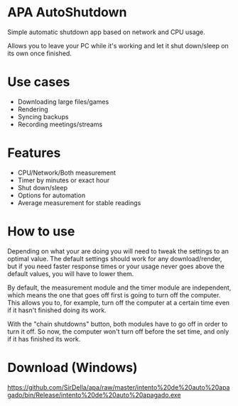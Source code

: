 # APA AutoShutdown
Simple automatic shutdown app based on network and CPU usage.

Allows you to leave your PC while it's working and let it shut down/sleep on its own once finished.

# Use cases
  - Downloading large files/games
  - Rendering
  - Syncing backups
  - Recording meetings/streams

# Features
  - CPU/Network/Both measurement
  - Timer by minutes or exact hour
  - Shut down/sleep
  - Options for automation
  - Average measurement for stable readings

# How to use
Depending on what your are doing you will need to tweak the settings to an optimal value.
The default settings should work for any download/render, but if you need faster response times or your usage never goes above the default values, you will have to lower them.

By default, the measurement module and the timer module are independent, which means the one that goes off first is going to turn off the computer. This allows you to, for example, turn off the computer at a certain time even if it hasn't finished doing its work. 

With the "chain shutdowns" button, both modules have to go off in order to turn it off. So now, the computer won't turn off before the set time, and only if it has finished its work.

# Download (Windows)
https://github.com/SirDella/apa/raw/master/intento%20de%20auto%20apagado/bin/Release/intento%20de%20auto%20apagado.exe

